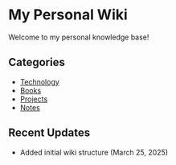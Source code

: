 # My Personal Wiki

Welcome to my personal knowledge base!

## Categories

- [Technology](./personal_wiki/categories/technology.md)
- [Books](./personal_wiki/categories/books.md)
- [Projects](./personal_wiki/categories/projects.md)
- [Notes](./personal_wiki/categories/notes.md)

## Recent Updates

- Added initial wiki structure (March 25, 2025)